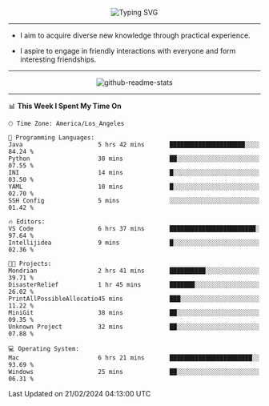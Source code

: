 <p align="center">
  <img src="https://readme-typing-svg.demolab.com?font=Fira+Code&weight=500&size=32&duration=2500&pause=1600&center=true&vCenter=true&random=false&width=1024&height=64&lines=Hi+there+%F0%9F%91%8B;I'm+delighted+you+could+make+it+here+%F0%9F%8E%89;I'm+Harry%2C+a+college+student+still+finding+my+way" alt="Typing SVG" />
</p>


---


- I aim to acquire diverse new knowledge through practical experience.

- I aspire to engage in friendly interactions with everyone and form interesting friendships.


---


<p align="center">
  <img src="https://github-readme-stats.vercel.app/api?username=Harry-Jing&show_icons=true" alt="github-readme-stats"/>
</p>


---

<!--START_SECTION:waka-->
📊 **This Week I Spent My Time On** 

```text
🕑︎ Time Zone: America/Los_Angeles

💬 Programming Languages: 
Java                     5 hrs 42 mins       █████████████████████░░░░   84.24 % 
Python                   30 mins             ██░░░░░░░░░░░░░░░░░░░░░░░   07.55 % 
INI                      14 mins             █░░░░░░░░░░░░░░░░░░░░░░░░   03.50 % 
YAML                     10 mins             █░░░░░░░░░░░░░░░░░░░░░░░░   02.70 % 
SSH Config               5 mins              ░░░░░░░░░░░░░░░░░░░░░░░░░   01.42 % 

🔥 Editors: 
VS Code                  6 hrs 37 mins       ████████████████████████░   97.64 % 
Intellijidea             9 mins              █░░░░░░░░░░░░░░░░░░░░░░░░   02.36 % 

🐱‍💻 Projects: 
Mondrian                 2 hrs 41 mins       ██████████░░░░░░░░░░░░░░░   39.71 % 
DisasterRelief           1 hr 45 mins        ███████░░░░░░░░░░░░░░░░░░   26.02 % 
PrintAllPossibleAllocatio45 mins             ███░░░░░░░░░░░░░░░░░░░░░░   11.22 % 
MiniGit                  38 mins             ██░░░░░░░░░░░░░░░░░░░░░░░   09.35 % 
Unknown Project          32 mins             ██░░░░░░░░░░░░░░░░░░░░░░░   07.88 % 

💻 Operating System: 
Mac                      6 hrs 21 mins       ███████████████████████░░   93.69 % 
Windows                  25 mins             ██░░░░░░░░░░░░░░░░░░░░░░░   06.31 % 
```


 Last Updated on 21/02/2024 04:13:00 UTC
<!--END_SECTION:waka-->
